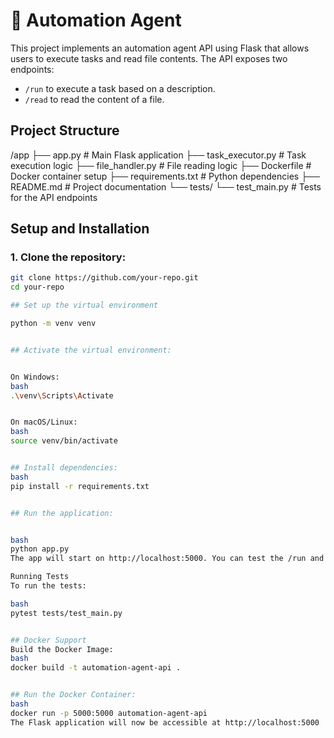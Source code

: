 # 🚀 Automation Agent  

This project implements an automation agent API using Flask that allows users to execute tasks and read file contents. The API exposes two endpoints:

- `/run` to execute a task based on a description.
- `/read` to read the content of a file.

## Project Structure
/app ├── app.py # Main Flask application ├── task_executor.py # Task execution logic ├── file_handler.py # File reading logic ├── Dockerfile # Docker container setup ├── requirements.txt # Python dependencies ├── README.md # Project documentation └── tests/ └── test_main.py # Tests for the API endpoints


## Setup and Installation

### 1. Clone the repository:

```bash
git clone https://github.com/your-repo.git
cd your-repo

## Set up the virtual environment

python -m venv venv


## Activate the virtual environment:


On Windows:
bash
.\venv\Scripts\Activate


On macOS/Linux:
bash
source venv/bin/activate


## Install dependencies:
bash
pip install -r requirements.txt


## Run the application:


bash
python app.py
The app will start on http://localhost:5000. You can test the /run and /read endpoints.

Running Tests
To run the tests:

bash
pytest tests/test_main.py


## Docker Support
Build the Docker Image:
bash
docker build -t automation-agent-api .


## Run the Docker Container:
bash
docker run -p 5000:5000 automation-agent-api
The Flask application will now be accessible at http://localhost:5000